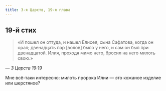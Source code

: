 ```yaml
---
title: 3-я Царств, 19-я глава
---
```


## 19-й стих

> «И пошел он оттуда, и нашел Елисея, сына Сафатова, когда он орал; двенадцать пар [волов]
> было у него, и сам он был при двенадцатой. Илия, проходя мимо него, бросил на него
> милоть свою.»

— <cite>3 Царств 19:19</cite>

Мне всё-таки интересно: милоть пророка Илии — это кожаное изделие или шерстяное?
